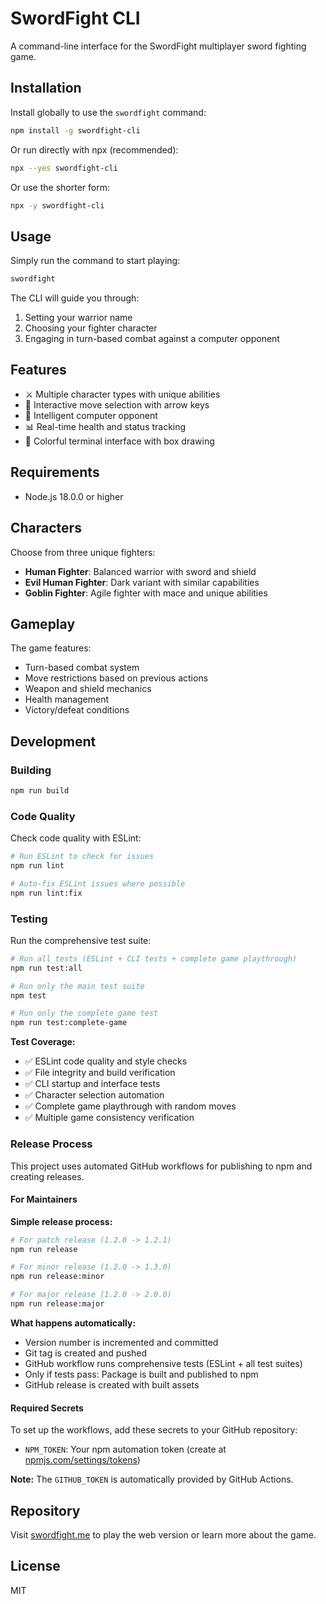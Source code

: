 # SwordFight CLI

A command-line interface for the SwordFight multiplayer sword fighting game.

## Installation

Install globally to use the `swordfight` command:

```bash
npm install -g swordfight-cli
```

Or run directly with npx (recommended):

```bash
npx --yes swordfight-cli
```

Or use the shorter form:

```bash
npx -y swordfight-cli
```

## Usage

Simply run the command to start playing:

```bash
swordfight
```

The CLI will guide you through:

1. Setting your warrior name
2. Choosing your fighter character
3. Engaging in turn-based combat against a computer opponent

## Features

- ⚔️ Multiple character types with unique abilities
- 🎯 Interactive move selection with arrow keys
- 🤖 Intelligent computer opponent
- 📊 Real-time health and status tracking
- 🎨 Colorful terminal interface with box drawing

## Requirements

- Node.js 18.0.0 or higher

## Characters

Choose from three unique fighters:

- **Human Fighter**: Balanced warrior with sword and shield
- **Evil Human Fighter**: Dark variant with similar capabilities  
- **Goblin Fighter**: Agile fighter with mace and unique abilities

## Gameplay

The game features:

- Turn-based combat system
- Move restrictions based on previous actions
- Weapon and shield mechanics
- Health management
- Victory/defeat conditions

## Development

### Building

```bash
npm run build
```

### Code Quality

Check code quality with ESLint:

```bash
# Run ESLint to check for issues
npm run lint

# Auto-fix ESLint issues where possible
npm run lint:fix
```

### Testing

Run the comprehensive test suite:

```bash
# Run all tests (ESLint + CLI tests + complete game playthrough)
npm run test:all

# Run only the main test suite
npm test

# Run only the complete game test
npm run test:complete-game
```

**Test Coverage:**

- ✅ ESLint code quality and style checks
- ✅ File integrity and build verification
- ✅ CLI startup and interface tests
- ✅ Character selection automation
- ✅ Complete game playthrough with random moves
- ✅ Multiple game consistency verification

### Release Process

This project uses automated GitHub workflows for publishing to npm and creating releases.

#### For Maintainers

**Simple release process:**

```bash
# For patch release (1.2.0 -> 1.2.1)
npm run release

# For minor release (1.2.0 -> 1.3.0)
npm run release:minor

# For major release (1.2.0 -> 2.0.0)
npm run release:major
```

**What happens automatically:**

- Version number is incremented and committed
- Git tag is created and pushed
- GitHub workflow runs comprehensive tests (ESLint + all test suites)
- Only if tests pass: Package is built and published to npm
- GitHub release is created with built assets

#### Required Secrets

To set up the workflows, add these secrets to your GitHub repository:

- `NPM_TOKEN`: Your npm automation token (create at [npmjs.com/settings/tokens](https://www.npmjs.com/settings/tokens))

**Note:** The `GITHUB_TOKEN` is automatically provided by GitHub Actions.

## Repository

Visit [swordfight.me](https://swordfight.me) to play the web version or learn more about the game.

## License

MIT
